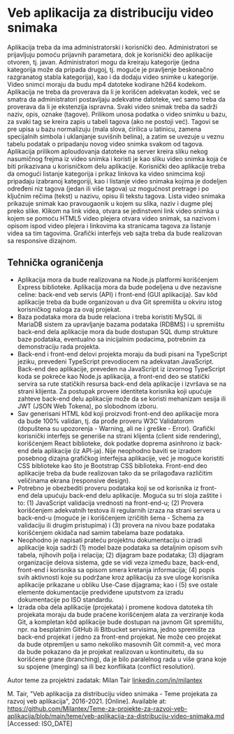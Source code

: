 # Veb aplikacija za distribuciju video snimaka

Aplikacija treba da ima administratorski i korisnički deo. Administratori se prijavljuju pomoću prijavnih parametara, dok je korisnički deo aplikacije otvoren, tj. javan. Administratori mogu da kreiraju kategorije (jedna kategorija može da pripada drugoj, tj. moguće je pravljenje beskonačno razgranatog stabla kategorija), kao i da dodaju video snimke u kategorije. Video snimci moraju da budu mp4 datoteke kodirane h264 kodekom. Aplikacija ne treba da proverava da li je korišćen adekvatan kodek, već se smatra da administratori postavljaju adekvatne datoteke, već samo treba da proverava da li je ekstenzija ispravna. Svaki video snimak treba da sadrži naziv, opis, oznake (tagove). Prilikom unosa podatka o video snimku u bazu, za svaki tag se kreira zapis u tabeli tagova (ako ne postoji već). Tagovi se pre upisa u bazu normalizuju (mala slova, ćirilica u latinicu, zamena specijalnih simbola i uklanjanje suvišnih belina), a zatim se uvezuje u veznu tabelu podatak o pripadanju novog video snimka svakom od tagova. Aplikacija prilikom aploudovanja datoteke na server kreira sliku nekog nasumičnog frejma iz video snimka i koristi je kao sliku video snimka koja će biti prikazivana u korisničkom delu aplikacije. Korisnički deo aplikacije treba da omogući listanje kategorija i prikaz linkova ka video snimcima koji pripadaju izabranoj kategoriji, kao i listanje video snimaka kojima je dodeljen određeni niz tagova (jedan ili više tagova) uz mogućnost pretrage i po ključnim rečima (tekst) u nazivu, opisu ili tekstu tagova. Lista video snimaka prikazuje snimak kao pravougaonik u kojem su slika, naziv i dugme plej preko slike. Klikom na link videa, otvara se jedinstveni link video snimka u kojem se pomoću HTML5 video plejera otvara video snimak, sa nazivom i opisom ispod video plejera i linkovima ka stranicama tagova za listanje videa sa tim tagovima. Grafički interfejs veb sajta treba da bude realizovan sa responsive dizajnom.

## Tehnička ograničenja

- Aplikacija mora da bude realizovana na Node.js platformi korišćenjem Express biblioteke. Aplikacija mora da bude podeljena u dve nezavisne celine: back-end veb servis (API) i front-end (GUI aplikacija). Sav kôd aplikacije treba da bude organizovan u dva Git spremišta u okviru istog korisničkog naloga za ovaj projekat.
- Baza podataka mora da bude relaciona i treba koristiti MySQL ili MariaDB sistem za upravljanje bazama podataka (RDBMS) i u spremištu back-end dela aplikacije mora da bude dostupan SQL dump strukture baze podataka, eventualno sa inicijalnim podacima, potrebnim za demonstraciju rada projekta.
- Back-end i front-end delovi projekta moraju da budi pisani na TypeScript jeziku, prevedeni TypeScript prevodiocem na adekvatan JavaScript. Back-end deo aplikacije, preveden na JavaScript iz izvornog TypeScript koda se pokreće kao Node.js aplikacija, a front-end deo se statički servira sa rute statičkih resursa back-end dela aplikacije i izvršava se na strani klijenta. Za postupak provere identiteta korisnika koji upućuje zahteve back-end delu aplikacije može da se koristi mehanizam sesija ili JWT (JSON Web Tokena), po slobodnom izboru.
- Sav generisani HTML kôd koji proizvodi front-end deo aplikacije mora da bude 100% validan, tj. da prođe proveru W3C Validatorom (dopuštena su upozorenja - Warning, ali ne i greške - Error). Grafički korisnički interfejs se generiše na strani klijenta (client side rendering), korišćenjem React biblioteke, dok podatke doprema asinhrono iz back-end dela aplikacije (iz API-ja). Nije neophodno baviti se izradom posebnog dizajna grafičkog interfejsa aplikacije, već je moguće koristiti CSS biblioteke kao što je Bootstrap CSS biblioteka. Front-end deo aplikacije treba da bude realizovan tako da se prilagođava različitim veličinama ekrana (responsive design).
- Potrebno je obezbediti proveru podataka koji se od korisnika iz front-end dela upućuju back-end delu aplikacije. Moguća su tri sloja zaštite i to: (1) JavaScript validacija vrednosti na front-end-u; (2) Provera korišćenjem adekvatnih testova ili regularnih izraza na strani servera u back-end-u (moguće je i korišćenjem izričitih šema - Schema za validaciju ili drugim pristupima) i (3) provera na nivou baze podataka korišćenjem okidača nad samim tabelama baze podataka.
- Neophodno je napisati prateću projektnu dokumentaciju o izradi aplikacije koja sadrži (1) model baze podataka sa detaljnim opisom svih tabela, njihovih polja i relacija; (2) dijagram baze podataka; (3) dijagram organizacije delova sistema, gde se vidi veza između baze, back-end, front-end i korisnika sa opisom smera kretanja informacija; (4) popis svih aktivnosti koje su podržane kroz aplikaciju za sve uloge korisnika aplikacije prikazane u obliku Use-Case dijagrama; kao i (5) sve ostale elemente dokumentacije predviđene uputstvom za izradu dokumentacije po ISO standardu.
- Izrada oba dela aplikacije (projekata) i promene kodova datoteka tih projekata moraju da bude praćene korišćenjem alata za verziranje koda Git, a kompletan kôd aplikacije bude dostupan na javnom Git spremištu, npr. na besplatnim GitHub ili Bitbucket servisima, jedno spremište za back-end projekat i jedno za front-end projekat. Ne može ceo projekat da bude otpremljen u samo nekoliko masovnih Git commit-a, već mora da bude pokazano da je projekat realizovan u kontinuitetu, da su korišćene grane (branching), da je bilo paralelnog rada u više grana koje su spojene (merging) sa ili bez konflikata (conflict resolution).

Autor teme za projektni zadatak: Milan Tair [linkedin.com/in/milantex](https://linkedin.com/in/milantex)

M. Tair, "Veb aplikacija za distribuciju video snimaka - Teme projekata za razvoj veb aplikacija", 2016-2021. [Online]. Available at: https://github.com/Milantex/Teme-za-projekte-za-razvoj-veb-aplikacija/blob/main/teme/veb-aplikacija-za-distribuciju-video-snimaka.md [Accessed: ISO_DATE]
